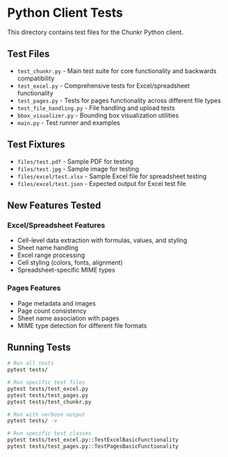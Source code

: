 # Python Client Tests

This directory contains test files for the Chunkr Python client.

## Test Files

- `test_chunkr.py` - Main test suite for core functionality and backwards compatibility
- `test_excel.py` - Comprehensive tests for Excel/spreadsheet functionality 
- `test_pages.py` - Tests for pages functionality across different file types
- `test_file_handling.py` - File handling and upload tests
- `bbox_visualizer.py` - Bounding box visualization utilities
- `main.py` - Test runner and examples

## Test Fixtures

- `files/test.pdf` - Sample PDF for testing
- `files/test.jpg` - Sample image for testing  
- `files/excel/test.xlsx` - Sample Excel file for spreadsheet testing
- `files/excel/test.json` - Expected output for Excel test file

## New Features Tested

### Excel/Spreadsheet Features
- Cell-level data extraction with formulas, values, and styling
- Sheet name handling
- Excel range processing
- Cell styling (colors, fonts, alignment)
- Spreadsheet-specific MIME types

### Pages Features  
- Page metadata and images
- Page count consistency
- Sheet name association with pages
- MIME type detection for different file formats

## Running Tests

```bash
# Run all tests
pytest tests/

# Run specific test files
pytest tests/test_excel.py
pytest tests/test_pages.py
pytest tests/test_chunkr.py

# Run with verbose output
pytest tests/ -v

# Run specific test classes
pytest tests/test_excel.py::TestExcelBasicFunctionality
pytest tests/test_pages.py::TestPagesBasicFunctionality
```
